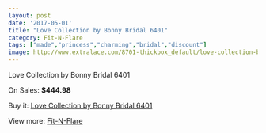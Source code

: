 ```yaml
---
layout: post
date: '2017-05-01'
title: "Love Collection by Bonny Bridal 6401"
category: Fit-N-Flare
tags: ["made","princess","charming","bridal","discount"]
image: http://www.extralace.com/8701-thickbox_default/love-collection-by-bonny-bridal-6401.jpg
---
```

Love Collection by Bonny Bridal 6401

On Sales: **$444.98**
<a href="https://www.extralace.com/fit-n-flare/4135-love-collection-by-bonny-bridal-6401.html"><amp-img layout="responsive" width="600" height="600" src="//www.extralace.com/8701-thickbox_default/love-collection-by-bonny-bridal-6401.jpg" alt="Love Collection by Bonny Bridal 6401 0" /></a>
<a href="https://www.extralace.com/fit-n-flare/4135-love-collection-by-bonny-bridal-6401.html"><amp-img layout="responsive" width="600" height="600" src="//www.extralace.com/8702-thickbox_default/love-collection-by-bonny-bridal-6401.jpg" alt="Love Collection by Bonny Bridal 6401 1" /></a>

Buy it: [Love Collection by Bonny Bridal 6401](https://www.extralace.com/fit-n-flare/4135-love-collection-by-bonny-bridal-6401.html "Love Collection by Bonny Bridal 6401")

View more: [Fit-N-Flare](https://www.extralace.com/4-fit-n-flare "Fit-N-Flare")